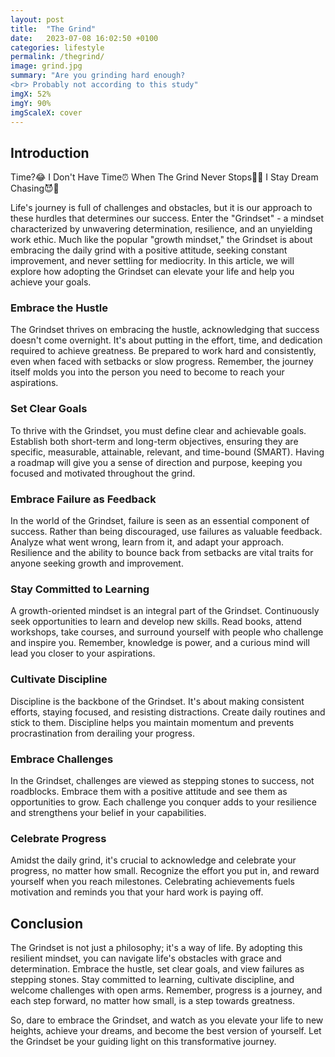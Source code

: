 ```yaml
---
layout: post
title:  "The Grind"
date:   2023-07-08 16:02:50 +0100
categories: lifestyle
permalink: /thegrind/
image: grind.jpg
summary: "Are you grinding hard enough?
<br> Probably not according to this study"
imgX: 52%
imgY: 90%
imgScaleX: cover
---
```


## Introduction

Time?😂 I Don't Have Time⏰ When The Grind Never Stops😤💯 I Stay Dream Chasing😈💪

Life's journey is full of challenges and obstacles, but it is our approach to these hurdles that determines our success. Enter the "Grindset" - a mindset characterized by unwavering determination, resilience, and an unyielding work ethic. Much like the popular "growth mindset," the Grindset is about embracing the daily grind with a positive attitude, seeking constant improvement, and never settling for mediocrity. In this article, we will explore how adopting the Grindset can elevate your life and help you achieve your goals.

### Embrace the Hustle

The Grindset thrives on embracing the hustle, acknowledging that success doesn't come overnight. It's about putting in the effort, time, and dedication required to achieve greatness. Be prepared to work hard and consistently, even when faced with setbacks or slow progress. Remember, the journey itself molds you into the person you need to become to reach your aspirations.

### Set Clear Goals

To thrive with the Grindset, you must define clear and achievable goals. Establish both short-term and long-term objectives, ensuring they are specific, measurable, attainable, relevant, and time-bound (SMART). Having a roadmap will give you a sense of direction and purpose, keeping you focused and motivated throughout the grind.

### Embrace Failure as Feedback

In the world of the Grindset, failure is seen as an essential component of success. Rather than being discouraged, use failures as valuable feedback. Analyze what went wrong, learn from it, and adapt your approach. Resilience and the ability to bounce back from setbacks are vital traits for anyone seeking growth and improvement.

### Stay Committed to Learning

A growth-oriented mindset is an integral part of the Grindset. Continuously seek opportunities to learn and develop new skills. Read books, attend workshops, take courses, and surround yourself with people who challenge and inspire you. Remember, knowledge is power, and a curious mind will lead you closer to your aspirations.

### Cultivate Discipline

Discipline is the backbone of the Grindset. It's about making consistent efforts, staying focused, and resisting distractions. Create daily routines and stick to them. Discipline helps you maintain momentum and prevents procrastination from derailing your progress.

### Embrace Challenges

In the Grindset, challenges are viewed as stepping stones to success, not roadblocks. Embrace them with a positive attitude and see them as opportunities to grow. Each challenge you conquer adds to your resilience and strengthens your belief in your capabilities.

### Celebrate Progress

Amidst the daily grind, it's crucial to acknowledge and celebrate your progress, no matter how small. Recognize the effort you put in, and reward yourself when you reach milestones. Celebrating achievements fuels motivation and reminds you that your hard work is paying off.

## Conclusion

The Grindset is not just a philosophy; it's a way of life. By adopting this resilient mindset, you can navigate life's obstacles with grace and determination. Embrace the hustle, set clear goals, and view failures as stepping stones. Stay committed to learning, cultivate discipline, and welcome challenges with open arms. Remember, progress is a journey, and each step forward, no matter how small, is a step towards greatness.

So, dare to embrace the Grindset, and watch as you elevate your life to new heights, achieve your dreams, and become the best version of yourself. Let the Grindset be your guiding light on this transformative journey.